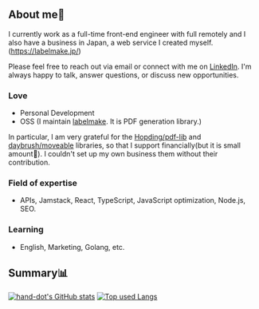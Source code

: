 ## About me👋

I currently work as a full-time front-end engineer with full remotely and I also have a business in Japan, a web service I created myself. (https://labelmake.jp/)

Please feel free to reach out via email or connect with me on [LinkedIn](https://www.linkedin.com/in/hand-dot/). I'm always happy to talk, answer questions, or discuss new opportunities.

### Love
- Personal Development
- OSS (I maintain [labelmake](https://github.com/hand-dot/labelmake). It is PDF generation library.)

In particular, I am very grateful for the [Hopding/pdf-lib](https://github.com/Hopding/pdf-lib) and [daybrush/moveable](https://github.com/daybrush/moveable) libraries, so that I support financially(but it is small amount🤫). I couldn't set up my own business them without their contribution.


### Field of expertise
- APIs, Jamstack, React, TypeScript, JavaScript optimization, Node.js, SEO.

### Learning
- English, Marketing, Golang, etc.

## Summary📊

[![hand-dot's GitHub stats](https://github-readme-stats.vercel.app/api?username=hand-dot&count_private=true&show_icons=true&theme=tokyonight)](https://github.com/hand-dot/)
[![Top used Langs](https://github-readme-stats.vercel.app/api/top-langs/?username=hand-dot&layout=compact&theme=tokyonight)](https://github.com/hand-dot/)



